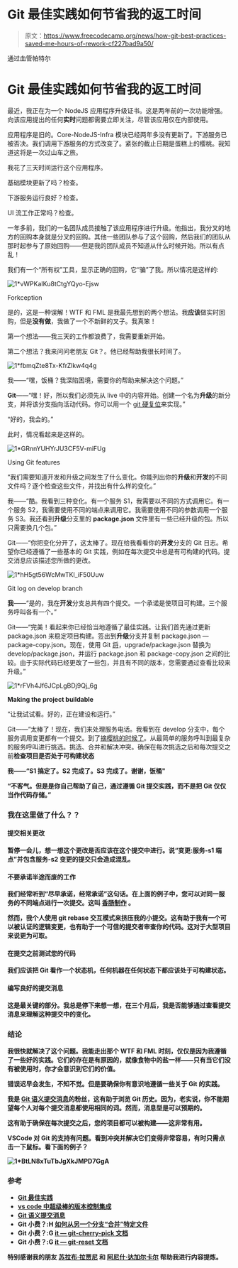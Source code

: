 # Git 最佳实践如何节省我的返工时间

> 原文：<https://www.freecodecamp.org/news/how-git-best-practices-saved-me-hours-of-rework-cf227bad9a50/>

通过血管帕特尔

# Git 最佳实践如何节省我的返工时间

最近，我正在为一个 NodeJS 应用程序升级证书。这是两年前的一次功能增强。向该应用提出的任何**实时**问题都需要立即关注，尽管该应用仅在内部使用。

应用程序是旧的。Core-NodeJS-Infra 模块已经两年多没有更新了。下游服务已被否决。我们调用下游服务的方式改变了。紧张的截止日期是蛋糕上的樱桃。我知道这将是一次过山车之旅。

我花了三天时间运行这个应用程序。

基础模块更新了吗？检查。

下游服务运行良好？检查。

UI 流工作正常吗？检查。

一年多前，我们的一名团队成员接触了该应用程序进行升级。他指出，我分叉的地方的回购本身就是分叉的回购。其他一些团队参与了这个回购，然后我们的团队从那时起参与了原始回购——但是我的团队成员不知道从什么时候开始。所以有点乱！

我们有一个“所有权”工具，显示正确的回购，它“骗”了我。所以情况是这样的:

![1*vWPKaIKu8tCtgYQyo-Ejsw](img/a3c8d9193e63034088b391354ce3bd38.png)

Forkception

是的，这是一种误解！WTF 和 FML 是我最先想到的两个想法。我**应该**做实时回购，但是**没有做**，我做了一个不新鲜的叉子。我真笨！

第一个想法——我三天的工作都浪费了，我需要重新开始。

第二个想法？我来问问老朋友 Git？。他已经帮助我很长时间了。

![1*fbmqZte8Tx-KfrZlkw4q4g](img/8ae30e23b2916878361e9051a3283e29.png)

我——“嘿，饭桶？我深陷困境，需要你的帮助来解决这个问题。”

**Git**——“嘿！好，所以我们必须先从 live 中的内容开始。创建一个名为**升级**的新分支，并将该分支指向活动代码。你可以用一个 [git 硬复位](https://git-scm.com/docs/git-reset#git-reset---hard)来实现。”

“好的，我会的。”

此时，情况看起来是这样的。

![1*GRnnYUHYrJU3CF5V-miFUg](img/3e4b55aa9d37750d3c735eded3c4e41c.png)

Using Git features

“我们需要知道开发和升级之间发生了什么变化。你能列出你的**升级**和**开发**的不同文件吗？逐个检查这些文件，并找出有什么样的变化。”

我——“酷。我看到三种变化。有一个服务 S1，我需要以不同的方式调用它。有一个服务 S2，我需要使用不同的端点来调用它。我需要使用不同的参数调用一个服务 S3。我还看到**升级**分支里的 **package.json** 文件里有一些已经升级的包。所以只需要换几个包。”

Git——“你把变化分开了，这太棒了。现在给我看看你的**开发**分支的 Git 日志。希望你已经遵循了一些基本的 Git 实践，例如在每次提交中总是有可构建的代码。提交消息应该描述您所做的更改。

![1*hH5gt56WcMwTKl_iF50Uuw](img/b805c784723707e94b31065aa8e962ef.png)

Git log on develop branch

**我**——“是的，我在**开发**分支总共有四个提交。一个承诺是使项目可构建。三个服务呼叫各有一个。”

Git——“完美！看起来你已经恰当地遵循了最佳实践。让我们首先通过更新 package.json 来稳定项目构建。签出到**升级**分支并复制 package.json — package-copy.json。现在，使用 Git [将](https://jasonrudolph.com/blog/2009/02/25/git-tip-how-to-merge-specific-files-from-another-branch/)，upgrade/package.json 替换为 develop/package.json，并运行 package.json 和 package-copy.json 之间的比较。由于实际代码已经更改了一些包，并且有不同的版本，您需要通过查看比较来升级。”

![1*rFVh4Jf6JCpLgBDj9Qj_6g](img/d769d70ba911bbb40bcc8b439f59c22b.png)

**Making the project buildable**

“让我试试看。好的，正在建设和运行。”

Git——“太棒了！现在，我们来处理服务电话。我看到在 develop 分支中，每个服务调用变更都有一个提交。到了[摘樱桃的时候了](https://git-scm.com/docs/git-cherry-pick)。从最简单的服务呼叫到最复杂的服务呼叫进行挑选。挑选、合并和解决冲突。确保在每次挑选之后和每次提交之前**检查项目是否处于可构建状态**

**我——“S1 搞定了。S2 完成了。S3 完成了。谢谢，饭桶"**

**“不客气。但是是你自己帮助了自己，通过遵循 Git 提交实践，而不是把 Git 仅仅当作代码存储。”**

### **我在这里做了什么？？**

#### **提交相关更改**

**暂停一会儿，想一想这个更改是否应该在这个提交中进行。说“变更:服务-s1 端点”并包含服务-s2 变更的提交只会造成混乱。**

#### **不要承诺半途而废的工作**

**我们经常听到“尽早承诺，经常承诺”这句话。在上面的例子中，您可以对同一服务的不同端点进行一次提交。这叫 [**香肠制作**](https://sethrobertson.github.io/GitBestPractices/#sausage) 。**

**然而，我个人使用 **git rebase 交互模式**来挤压我的小提交。这有助于我有一个可以被认证的逻辑变更，也有助于一个可信的提交者审查你的代码。这对于大型项目来说更为可取。**

#### **在提交之前测试您的代码**

**我们应该把 Git 看作一个状态机，任何机器在任何状态下都应该处于可构建状态。**

#### **编写良好的提交消息**

**这是最关键的部分。我总是停下来想一想，在三个月后，我是否能够通过查看提交消息来理解这种提交中的变化。**

### **结论**

**我很快就解决了这个问题。我能走出那个 WTF 和 FML 时刻，仅仅是因为我遵循了一些好的实践。它们的存在是有原因的，就像食物中的盐一样——只有当它们没有被使用时，你才会意识到它们的价值。**

**错误迟早会发生，不知不觉。但是要确保你有意识地遵循一些关于 Git 的实践。**

**我是 [Git 语义提交消息](https://gist.github.com/mutewinter/9648651#file-commit_format_examples-txt)的粉丝，这有助于浏览 Git 历史。因为，老实说，你不能期望每个人对每个提交消息都使用相同的词。然而，**消息型**是可以预期的。**

**这有助于确保在每次提交之后，您的项目都可以被构建——这非常有用。**

**VSCode 对 Git 的支持有问题。看到冲突并解决它们变得非常容易，有时只需点击一下鼠标。看下面的例子？**

**![1*BtLN8xTuTbJgXkJMPD7GgA](img/978a3c709a7681afcc2586618efba73b.png)**

### **参考**

*   **[Git 最佳实践](https://sethrobertson.github.io/GitBestPractices/)**
*   **[vs code 中超级棒的版本控制集成](https://code.visualstudio.com/Docs/editor/versioncontrol)**
*   **[Git 语义提交消息](https://seesparkbox.com/foundry/semantic_commit_messages)**
*   **Git 小费？:H [如何从另一个分支“合并”特定文件](https://jasonrudolph.com/blog/2009/02/25/git-tip-how-to-merge-specific-files-from-another-branch/)**
*   **Git 小费？:G [it — git-cherry-pick 文档](https://git-scm.com/docs/git-cherry-pick)**
*   **Git 小费？:G [it — git-reset 文档](https://git-scm.com/docs/git-reset#git-reset---hard)**

**特别感谢我的朋友 [**苏拉布·拉贾尼**](https://www.linkedin.com/in/saurabh-rajani-72268590/?originalSubdomain=in) 和 [**阿尼什·达加尔卡尔**](https://www.linkedin.com/in/anishdhargalkar/) 帮助我进行内容提炼。**